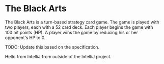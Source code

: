 # The Black Arts

The Black Arts is a turn-based strategy card game. The game is played with two players, each with a 52 card deck.
Each player begins the game with 100 hit points (HP). A player wins the game by reducing his or her opponent's
HP to 0.

TODO: Update this based on the specification.

Hello from IntelliJ from outside of the IntelliJ project.